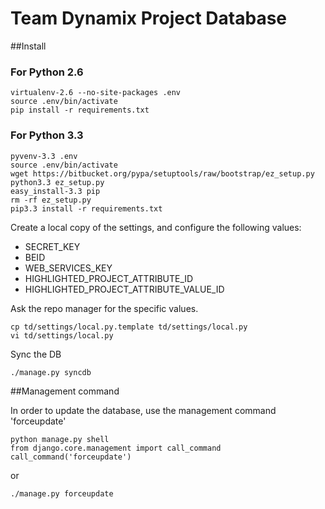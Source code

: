 # Team Dynamix Project Database

##Install
    
### For Python 2.6

    virtualenv-2.6 --no-site-packages .env
    source .env/bin/activate
    pip install -r requirements.txt

### For Python 3.3

    pyvenv-3.3 .env
    source .env/bin/activate
    wget https://bitbucket.org/pypa/setuptools/raw/bootstrap/ez_setup.py
    python3.3 ez_setup.py
    easy_install-3.3 pip
    rm -rf ez_setup.py 
    pip3.3 install -r requirements.txt

Create a local copy of the settings, and configure the following values:

- SECRET_KEY
- BEID
- WEB_SERVICES_KEY
- HIGHLIGHTED_PROJECT_ATTRIBUTE_ID
- HIGHLIGHTED_PROJECT_ATTRIBUTE_VALUE_ID

Ask the repo manager for the specific values.

    cp td/settings/local.py.template td/settings/local.py
    vi td/settings/local.py

Sync the DB
    
    ./manage.py syncdb

##Management command

In order to update the database, use the management command 'forceupdate'

    python manage.py shell
    from django.core.management import call_command
    call_command('forceupdate')
    
or

    ./manage.py forceupdate
